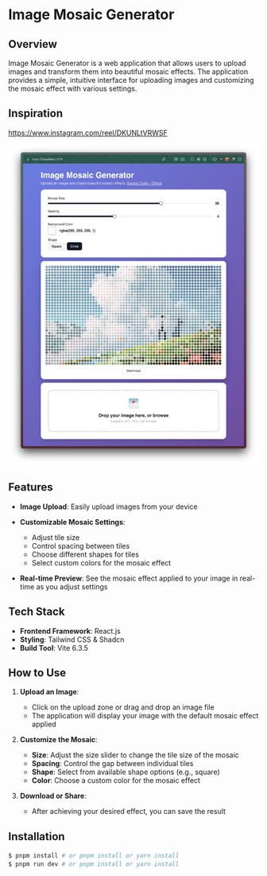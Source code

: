 # Image Mosaic Generator

## Overview

Image Mosaic Generator is a web application that allows users to upload images and transform them into beautiful mosaic
effects. The application provides a simple, intuitive interface for uploading images and customizing the mosaic effect
with various settings.

## Inspiration

https://www.instagram.com/reel/DKUNLtVRWSF

![Showcase](./public/showcase.png)

## Features

- **Image Upload**: Easily upload images from your device
- **Customizable Mosaic Settings**:
    - Adjust tile size
    - Control spacing between tiles
    - Choose different shapes for tiles
    - Select custom colors for the mosaic effect

- **Real-time Preview**: See the mosaic effect applied to your image in real-time as you adjust settings

## Tech Stack
- **Frontend Framework**: React.js
- **Styling**: Tailwind CSS & Shadcn
- **Build Tool**: Vite 6.3.5

## How to Use
1. **Upload an Image**:
    - Click on the upload zone or drag and drop an image file
    - The application will display your image with the default mosaic effect applied

2. **Customize the Mosaic**:
    - **Size**: Adjust the size slider to change the tile size of the mosaic
    - **Spacing**: Control the gap between individual tiles
    - **Shape**: Select from available shape options (e.g., square)
    - **Color**: Choose a custom color for the mosaic effect

3. **Download or Share**:
    - After achieving your desired effect, you can save the result


## Installation

```bash
$ pnpm install # or pnpm install or yarn install
$ pnpm run dev # or pnpm install or yarn install
```


